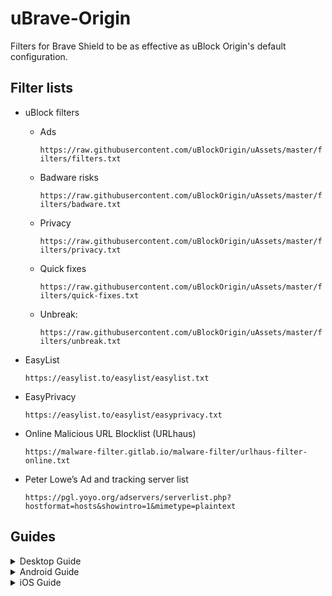 # uBrave-Origin
Filters for Brave Shield to be as effective as uBlock Origin's default configuration.

## Filter lists

* uBlock filters

   - Ads

     `https://raw.githubusercontent.com/uBlockOrigin/uAssets/master/filters/filters.txt`

   - Badware risks

     `https://raw.githubusercontent.com/uBlockOrigin/uAssets/master/filters/badware.txt`

   - Privacy

     `https://raw.githubusercontent.com/uBlockOrigin/uAssets/master/filters/privacy.txt`

   - Quick fixes

     `https://raw.githubusercontent.com/uBlockOrigin/uAssets/master/filters/quick-fixes.txt`

   - Unbreak:

     `https://raw.githubusercontent.com/uBlockOrigin/uAssets/master/filters/unbreak.txt`

* EasyList

     `https://easylist.to/easylist/easylist.txt`
 
* EasyPrivacy

  `https://easylist.to/easylist/easyprivacy.txt`

* Online Malicious URL Blocklist (URLhaus)

   `https://malware-filter.gitlab.io/malware-filter/urlhaus-filter-online.txt`

* Peter Lowe’s Ad and tracking server list

   `https://pgl.yoyo.org/adservers/serverlist.php?hostformat=hosts&showintro=1&mimetype=plaintext`

## Guides

<details>

<summary>Desktop Guide</summary>

1. Open Brave

![image](https://github.com/user-attachments/assets/410f084c-04c7-4c05-bbe9-324f3a954208)

2. Go to Settings

![Screenshot 2024-09-14 110544](https://github.com/user-attachments/assets/0f989fb6-94a6-4098-8962-c3d5c7aee7fe)

3. Shields

![Screenshot 2024-09-14 110632](https://github.com/user-attachments/assets/eb4b403b-5c4a-402c-bf11-633422e05a2f)

4. Content filtering

![Screenshot 2024-09-14 110717](https://github.com/user-attachments/assets/6b41c344-8f75-4c09-a6af-574008e21c3b)

5. Scroll to *Add custom filter lists*

![image](https://github.com/user-attachments/assets/c5a97805-6454-4be6-8603-e1cd52c815f1)

6. Paste each filter list URL and press **Add**

 ![Screenshot 2024-09-14 110930](https://github.com/user-attachments/assets/c4fd4cdf-2579-4fcb-b6fa-59bcea4d5de0)


</details>

<details>
   
<summary>Android Guide</summary>

1. Open Brave

![0_android (Custom)](https://github.com/user-attachments/assets/2a449fb2-b383-4025-9399-b96c97e3ae71)

2. Go to Settings

![1_android (Custom2)](https://github.com/user-attachments/assets/4deacb9a-6c9a-4eab-8397-06ea340047ba)


3. Shields and Privacy

![2_android (Custom)](https://github.com/user-attachments/assets/4463d3d6-8f4d-400d-9c24-daae2229a563)


4. Content filtering

![3_android (Custom)](https://github.com/user-attachments/assets/60a54d82-e5e1-434d-bcc1-41781ab5eb34)


5. Add list of custom filters

![4_android (Custom)](https://github.com/user-attachments/assets/470fa8c2-ee87-4ad4-8748-7e2a17fc9035)


6. Paste each filter list URL and press **Add**

![5_android (Custom)](https://github.com/user-attachments/assets/50b14c92-ef35-4c45-a99d-43e7cc912fbd)

7. Press **Update**

![6_android (Custom)](https://github.com/user-attachments/assets/1c8c8f63-2a0f-4aa0-8660-934f7dd8bee7)


</details>

<details>
   
<summary>iOS Guide</summary>


1. Open Brave

![1_ios (Custom)](https://github.com/user-attachments/assets/7d516a98-9fde-40fc-8f7f-45172cea62db)

2. Go to Settings

![2_ios (Custom)](https://github.com/user-attachments/assets/7b7c1754-a5b1-4180-b8e6-6483e2ab954a)

3. Shields and Privacy

![3_ios (Custom)](https://github.com/user-attachments/assets/74dc0877-b841-44f7-a5c3-a77f05def72d)

4. Content filtering

![4_ios (Custom)](https://github.com/user-attachments/assets/44ad30e7-e29d-402a-8d75-3523cf274cab)

5. Add URL filter

![5_ios (Custom)](https://github.com/user-attachments/assets/19ed7e4f-ae41-444d-90e6-1c7a8a126e79)

6. Paste each filter list URL and press **Add**

![6_ios (Custom)](https://github.com/user-attachments/assets/29411318-5b6a-4fdd-acaa-5001753dda9d)

![7_ios (Custom)](https://github.com/user-attachments/assets/65fe8b57-a21f-4181-8830-a1a0991982f2)

</details>
